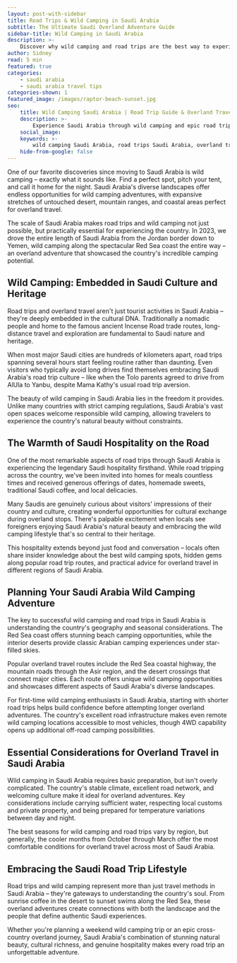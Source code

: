 ```yaml
---
layout: post-with-sidebar
title: Road Trips & Wild Camping in Saudi Arabia 
subtitle: The Ultimate Saudi Overland Adventure Guide
sidebar-title: Wild Camping in Saudi Arabia 
description: >-
    Discover why wild camping and road trips are the best way to experience Saudi Arabia, from cultural insights to practical overland travel tips for your Saudi adventure.
author: Sidney
read: 5 min
featured: true
categories:
    - saudi arabia
    - saudi arabia travel tips
categories-shown: 1
featured_image: /images/raptor-beach-sunset.jpg
seo:
    title: Wild Camping Saudi Arabia | Road Trip Guide & Overland Travel Tips 2025
    description: >-
        Experience Saudi Arabia through wild camping and epic road trips. Complete guide to overland travel in Saudi - from the Red Sea coast to desert camping adventures in 2025.
    social_image:
    keywords: >-
        wild camping Saudi Arabia, road trips Saudi Arabia, overland travel Saudi Arabia, camping in Saudi Arabia, Saudi Arabia road trip guide, desert camping Saudi Arabia, Red Sea coast road trip, driving across Saudi Arabia, Saudi Arabia adventure travel, nomadic travel Saudi Arabia, camping spots Saudi Arabia, overland adventure Saudi Arabia, Saudi Arabia travel by car, wild camping Middle East
    hide-from-google: false
---
```



One of our favorite discoveries since moving to Saudi Arabia is wild camping – exactly what it sounds like. Find a perfect spot, pitch your tent, and call it home for the night. Saudi Arabia's diverse landscapes offer endless opportunities for wild camping adventures, with expansive stretches of untouched desert, mountain ranges, and coastal areas perfect for overland travel.

The scale of Saudi Arabia makes road trips and wild camping not just possible, but practically essential for experiencing the country. In 2023, we drove the entire length of Saudi Arabia from the Jordan border down to Yemen, wild camping along the spectacular Red Sea coast the entire way – an overland adventure that showcased the country's incredible camping potential.

## Wild Camping: Embedded in Saudi **Culture and Heritage**

Road trips and overland travel aren't just tourist activities in Saudi Arabia – they're deeply embedded in the cultural DNA. Traditionally a nomadic people and home to the famous ancient Incense Road trade routes, long-distance travel and exploration are fundamental to Saudi nature and heritage.

When most major Saudi cities are hundreds of kilometers apart, road trips spanning several hours start feeling routine rather than daunting. Even visitors who typically avoid long drives find themselves embracing Saudi Arabia's road trip culture – like when the Tolo parents agreed to drive from AlUla to Yanbu, despite Mama Kathy's usual road trip aversion.

The beauty of wild camping in Saudi Arabia lies in the freedom it provides. Unlike many countries with strict camping regulations, Saudi Arabia's vast open spaces welcome responsible wild camping, allowing travelers to experience the country's natural beauty without constraints.

## The Warmth of **Saudi Hospitality** on the Road

One of the most remarkable aspects of road trips through Saudi Arabia is experiencing the legendary Saudi hospitality firsthand. While road tripping across the country, we've been invited into homes for meals countless times and received generous offerings of dates, homemade sweets, traditional Saudi coffee, and local delicacies.

Many Saudis are genuinely curious about visitors' impressions of their country and culture, creating wonderful opportunities for cultural exchange during overland stops. There's palpable excitement when locals see foreigners enjoying Saudi Arabia's natural beauty and embracing the wild camping lifestyle that's so central to their heritage.

This hospitality extends beyond just food and conversation – locals often share insider knowledge about the best wild camping spots, hidden gems along popular road trip routes, and practical advice for overland travel in different regions of Saudi Arabia.

## Planning Your Saudi Arabia **Wild Camping** Adventure

The key to successful wild camping and road trips in Saudi Arabia is understanding the country's geography and seasonal considerations. The Red Sea coast offers stunning beach camping opportunities, while the interior deserts provide classic Arabian camping experiences under star-filled skies.

Popular overland travel routes include the Red Sea coastal highway, the mountain roads through the Asir region, and the desert crossings that connect major cities. Each route offers unique wild camping opportunities and showcases different aspects of Saudi Arabia's diverse landscapes.

For first-time wild camping enthusiasts in Saudi Arabia, starting with shorter road trips helps build confidence before attempting longer overland adventures. The country's excellent road infrastructure makes even remote wild camping locations accessible to most vehicles, though 4WD capability opens up additional off-road camping possibilities.

## Essential Considerations for **Overland Travel** in Saudi Arabia

Wild camping in Saudi Arabia requires basic preparation, but isn't overly complicated. The country's stable climate, excellent road network, and welcoming culture make it ideal for overland adventures. Key considerations include carrying sufficient water, respecting local customs and private property, and being prepared for temperature variations between day and night.

The best seasons for wild camping and road trips vary by region, but generally, the cooler months from October through March offer the most comfortable conditions for overland travel across most of Saudi Arabia.

## Embracing the Saudi Road Trip **Lifestyle**

Road trips and wild camping represent more than just travel methods in Saudi Arabia – they're gateways to understanding the country's soul. From sunrise coffee in the desert to sunset swims along the Red Sea, these overland adventures create connections with both the landscape and the people that define authentic Saudi experiences.

Whether you're planning a weekend wild camping trip or an epic cross-country overland journey, Saudi Arabia's combination of stunning natural beauty, cultural richness, and genuine hospitality makes every road trip an unforgettable adventure.
